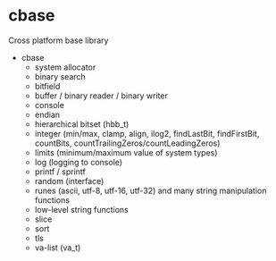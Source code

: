 # cbase

Cross platform base library

- cbase
  - system allocator
  - binary search
  - bitfield
  - buffer / binary reader / binary writer
  - console
  - endian
  - hierarchical bitset (hbb_t)
  - integer (min/max, clamp, align, ilog2, findLastBit, findFirstBit, countBits, countTrailingZeros/countLeadingZeros)
  - limits (minimum/maximum value of system types)
  - log (logging to console)
  - printf / sprintf
  - random (interface)
  - runes (ascii, utf-8, utf-16, utf-32) and many string manipulation functions
  - low-level string functions
  - slice
  - sort
  - tls
  - va-list (va_t)
